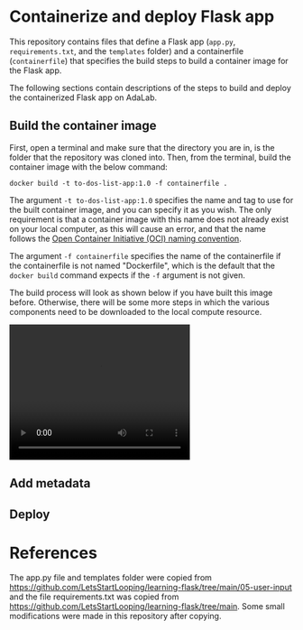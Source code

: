 # Containerize and deploy Flask app
This repository contains files that define a Flask app (`app.py`, `requirements.txt`, and the `templates` folder) and a containerfile (`containerfile`) that specifies the build steps to build a container image for the Flask app.

The following sections contain descriptions of the steps to build and deploy the containerized Flask app on AdaLab.

## Build the container image
First, open a terminal and make sure that the directory you are in, is the folder that the repository was cloned into. Then, from the terminal, build the container image with the below command:

```docker build -t to-dos-list-app:1.0 -f containerfile .```

The argument `-t to-dos-list-app:1.0` specifies the name and tag to use for the built container image, and you can specify it as you wish. The only requirement is that a container image with this name does not already exist on your local computer, as this will cause an error, and that the name follows the [Open Container Initiative (OCI) naming convention](https://github.com/containers/image/blob/main/docker/reference/regexp.go). 

The argument `-f containerfile` specifies the name of the containerfile if the containerfile is not named "Dockerfile", which is the default that the `docker build` command expects if the `-f` argument is not given.


The build process will look as shown below if you have built this image before. Otherwise, there will be some more steps in which the various components need to be downloaded to the local compute resource.

<video src="media/build_todos_flask_app_container_image.webm.mp4" width="320" height="240" controls></video>

## Add metadata



## Deploy



# References
The app.py file and templates folder were copied from https://github.com/LetsStartLooping/learning-flask/tree/main/05-user-input and the file requirements.txt was copied from https://github.com/LetsStartLooping/learning-flask/tree/main. Some small modifications were made in this repository after copying.